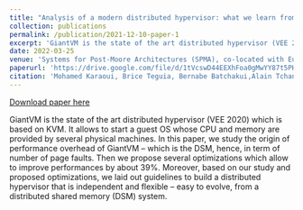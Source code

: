 ```yaml
---
title: "Analysis of a modern distributed hypervisor: what we learn from our experiments"
collection: publications
permalink: /publication/2021-12-10-paper-1
excerpt: 'GiantVM is the state of the art distributed hypervisor (VEE 2020) which is based on KVM. It allows to start a guest OS whose CPU and memory are provided by several physical machines. In this paper, we study the origin of performance overhead of GiantVM – which is the DSM, hence, in term of number of page faults. Then we propose several optimizations which allow to improve performances by about 39%. Moreover, based on our study and proposed optimizations, we laid out guidelines to build a distributed hypervisor that is independent and flexible – easy to evolve, from a distributed shared memory (DSM) system..'
date: 2022-03-25
venue: 'Systems for Post-Moore Architectures (SPMA), co-located with Eurosys 2022, Rennes'
paperurl: 'https://drive.google.com/file/d/1tVcswD44EEXhFoa0gMwYY87t5PHzHZxY/view?usp=sharing'
citation: 'Mohamed Karaoui, Brice Teguia, Bernabe Batchakui,Alain Tchana Analysis of a modern distributed hypervisor: what we learn from our experiments, SPMA 2022'
---
```


[Download paper here](https://brisco007.github.io/files/final-56.pdf)

GiantVM is the state of the art distributed hypervisor (VEE 2020) which is based on KVM. It allows to start a guest OS whose CPU and memory are provided by several physical machines. In this paper, we study the origin of performance overhead of GiantVM – which is the DSM, hence, in term of number of page faults. Then we propose several optimizations which allow to improve performances by about 39%. Moreover, based on our study and proposed optimizations,
we laid out guidelines to build a distributed hypervisor that is independent and flexible – easy to evolve, from a distributed shared memory (DSM) system.
